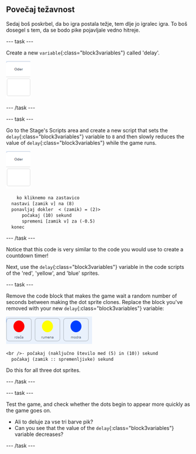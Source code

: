 ## Povečaj težavnost

Sedaj boš poskrbel, da bo igra postala težje, tem dlje jo igralec igra. To boš dosegel s tem, da se bodo pike pojavljale vedno hitreje.

\--- task \---

Create a new `variable`{:class="block3variables"} called 'delay'.

![Stage sprite](images/stage-sprite.png)

\--- /task \---

\--- task \---

Go to the Stage's Scripts area and create a new script that sets the `delay`{:class="block3variables"} variable to `8` and then slowly reduces the value of `delay`{:class="block3variables"} while the game runs.

![Stage sprite](images/stage-sprite.png)

```blocks3
    ko kliknemo na zastavico
  nastavi [zamik v] na (8)
  ponavljaj dokler  < (zamik) = (2)>
      počakaj (10) sekund
      spremeni [zamik v] za (-0.5)
  konec
```

\--- /task \---

Notice that this code is very similar to the code you would use to create a countdown timer!

Next, use the `delay`{:class="block3variables"} variable in the code scripts of the 'red', 'yellow', and 'blue' sprites.

\--- task \---

Remove the code block that makes the game wait a random number of seconds between making the dot sprite clones. Replace the block you've removed with your new `delay`{:class="block3variables"} variable:

![screenshot](images/all-dots.png)

```blocks3
<br />- počakaj (naključno število med (5) in (10)) sekund
  počakaj (zamik :: spremenljivke) sekund
```

Do this for all three dot sprites.

\--- /task \---

\--- task \---

Test the game, and check whether the dots begin to appear more quickly as the game goes on.

+ Ali to deluje za vse tri barve pik?
+ Can you see that the value of the `delay`{:class="block3variables"} variable decreases?

\--- /task \---